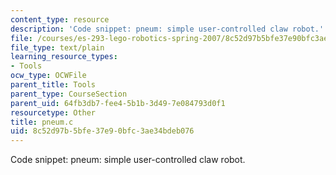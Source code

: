 ```yaml
---
content_type: resource
description: 'Code snippet: pneum: simple user-controlled claw robot.'
file: /courses/es-293-lego-robotics-spring-2007/8c52d97b5bfe37e90bfc3ae34bdeb076_pneum.c
file_type: text/plain
learning_resource_types:
- Tools
ocw_type: OCWFile
parent_title: Tools
parent_type: CourseSection
parent_uid: 64fb3db7-fee4-5b1b-3d49-7e084793d0f1
resourcetype: Other
title: pneum.c
uid: 8c52d97b-5bfe-37e9-0bfc-3ae34bdeb076
---
```

Code snippet: pneum: simple user-controlled claw robot.